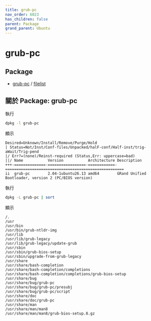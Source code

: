 ```yaml
---
title: grub-pc
nav_order: 6023
has_children: false
parent: Package
grand_parent: Ubuntu
---
```



# grub-pc

## Package

* [grub-pc](https://packages.ubuntu.com/focal/grub-pc) / [filelist](https://packages.ubuntu.com/focal/amd64/grub-pc/filelist)

## 關於 Package: grub-pc

執行

``` sh
dpkg -l grub-pc
```

顯示

```
Desired=Unknown/Install/Remove/Purge/Hold
| Status=Not/Inst/Conf-files/Unpacked/halF-conf/Half-inst/trig-aWait/Trig-pend
|/ Err?=(none)/Reinst-required (Status,Err: uppercase=bad)
||/ Name           Version           Architecture Description
+++-==============-=================-============-=====================================================
ii  grub-pc        2.04-1ubuntu26.13 amd64        GRand Unified Bootloader, version 2 (PC/BIOS version)
```

執行

``` sh
dpkg -L grub-pc | sort
```

顯示

```
/.
/usr
/usr/bin
/usr/bin/grub-ntldr-img
/usr/lib
/usr/lib/grub-legacy
/usr/lib/grub-legacy/update-grub
/usr/sbin
/usr/sbin/grub-bios-setup
/usr/sbin/upgrade-from-grub-legacy
/usr/share
/usr/share/bash-completion
/usr/share/bash-completion/completions
/usr/share/bash-completion/completions/grub-bios-setup
/usr/share/bug
/usr/share/bug/grub-pc
/usr/share/bug/grub-pc/presubj
/usr/share/bug/grub-pc/script
/usr/share/doc
/usr/share/doc/grub-pc
/usr/share/man
/usr/share/man/man8
/usr/share/man/man8/grub-bios-setup.8.gz
```
